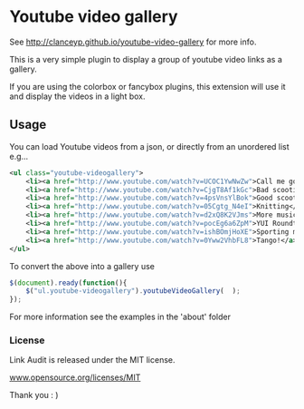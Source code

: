 # Youtube video gallery

See http://clanceyp.github.io/youtube-video-gallery for more info.

This is a very simple plugin to display a group of youtube video links as a gallery.

If you are using the colorbox or fancybox plugins, this extension will use it and display the videos in a light box.

## Usage

You can load Youtube videos from a json, or directly from an unordered list e.g...
```xml
<ul class="youtube-videogallery">
    <li><a href="http://www.youtube.com/watch?v=UCOC1YwNwZw">Call me gordie</a></li>
    <li><a href="http://www.youtube.com/watch?v=CjgT8Af1kGc">Bad scooting</a></li>
    <li><a href="http://www.youtube.com/watch?v=4psVnsYlBok">Good scooting</a></li>
    <li><a href="http://www.youtube.com/watch?v=05Cgtg_N4eI">Knitting</a></li>
    <li><a href="http://www.youtube.com/watch?v=d2xQ8K2VJms">More music</a></li>
    <li><a href="http://www.youtube.com/watch?v=pocEg6a6ZpM">YUI Roundtable</a></li>
    <li><a href="http://www.youtube.com/watch?v=ishBOmjHoXE">Sporting moments</a></li>
    <li><a href="http://www.youtube.com/watch?v=0Yww2VhbFL8">Tango!</a></li>
</ul>
```
To convert the above into a gallery use

```javascript
$(document).ready(function(){
    $("ul.youtube-videogallery").youtubeVideoGallery(  );
});
```

For more information see the examples in the 'about' folder





### License

Link Audit is released under the MIT license.

www.opensource.org/licenses/MIT

Thank you : )
